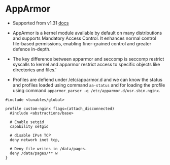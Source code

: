 # AppArmor 

- Supported from v1.31 [docs](http://kubernetes.io/docs/tutorials/security/apparmor/)

- AppArmor is a kernel module available by default on many distributions and supports Mandatory Access Control. It enhances normal control file-based permissions, enabling finer-grained control and greater defence in-depth.

- The key difference between apparmor and seccomp is seccomp restrict syscalls to kernel and apparmor restrict access to specific objects like directories and files.'

- Profiles are defiend under /etc/apparmor.d and we can know the status and profiles loaded using command `aa-status` and for loading the profile using command `apparmor_parser -q /etc/apparmor.d/usr.sbin.nginx`.

```console
#include <tunables/global>

profile custom-nginx flags=(attach_disconnected) 
  #include <abstractions/base>

  # Enable setgid
  capability setgid

  # disable IPv4 TCP
  deny network inet tcp,

  # Deny file writes in /data/pages.
  deny /data/pages/** w
}
```

